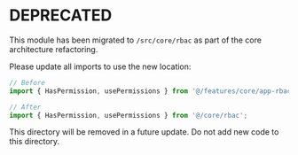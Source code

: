 # DEPRECATED

This module has been migrated to `/src/core/rbac` as part of the core architecture refactoring.

Please update all imports to use the new location:

```typescript
// Before
import { HasPermission, usePermissions } from '@/features/core/app-rbac';

// After
import { HasPermission, usePermissions } from '@/core/rbac';
```

This directory will be removed in a future update. Do not add new code to this directory.
